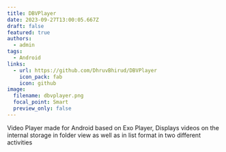 ```yaml
---
title: DBVPlayer
date: 2023-09-27T13:00:05.667Z
draft: false
featured: true
authors:
  - admin
tags:
  - Android
links:
  - url: https://github.com/DhruvBhirud/DBVPlayer
    icon_pack: fab
    icon: github
image:
  filename: dbvplayer.png
  focal_point: Smart
  preview_only: false
---
```

Video Player made for Android based on Exo Player, Displays
videos on the internal storage in folder view as well as in list format
in two different activities